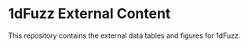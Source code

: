 # 1dFuzz External Content

This repository contains the external data tables and figures for 1dFuzz.
